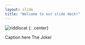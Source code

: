 ```yaml
---
layout: slide
title: "Welcome to our slide deck!"
---
```


![riddlocat](https://octodex.github.com/images/riddlocat.png)
{: .center}

Caption here
 The Joker
